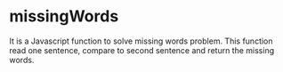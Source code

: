 # missingWords
It is a Javascript function to solve missing words problem. This function read one sentence, compare to second sentence and return the missing words.
